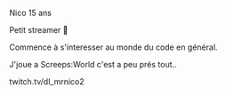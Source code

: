 Nico 15 ans

Petit streamer 🎥

Commence à s'interesser au monde du code en général. 

J'joue a Screeps:World c'est a peu prés tout..

twitch.tv/dl_mrnico2

